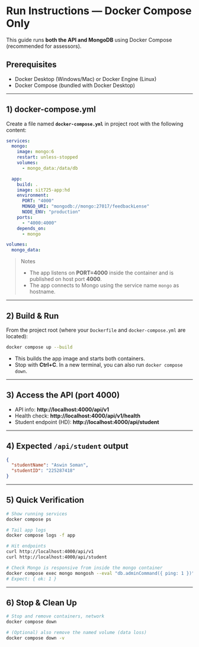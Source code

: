 # Run Instructions — Docker Compose Only

This guide runs **both the API and MongoDB** using Docker Compose (recommended for assessors).

## Prerequisites
- Docker Desktop (Windows/Mac) or Docker Engine (Linux)
- Docker Compose (bundled with Docker Desktop)

---

## 1) docker-compose.yml
Create a file named **`docker-compose.yml`** in project root with the following content:

```yaml
services:
  mongo:
    image: mongo:6
    restart: unless-stopped
    volumes:
      - mongo_data:/data/db

  app:
    build: .
    image: sit725-app:hd
    environment:
      PORT: "4000"
      MONGO_URI: "mongodb://mongo:27017/feedbackLense"
      NODE_ENV: "production"
    ports:
      - "4000:4000"
    depends_on:
      - mongo

volumes:
  mongo_data:
```

> Notes
> - The app listens on **PORT=4000** inside the container and is published on host port **4000**.
> - The app connects to Mongo using the service name `mongo` as hostname.

---

## 2) Build & Run
From the project root (where your `Dockerfile` and `docker-compose.yml` are located):

```bash
docker compose up --build
```
- This builds the app image and starts both containers.
- Stop with **Ctrl+C**. In a new terminal, you can also run `docker compose down`.

---

## 3) Access the API (port 4000)
- API info: **http://localhost:4000/api/v1**
- Health check: **http://localhost:4000/api/v1/health**
- Student endpoint (HD): **http://localhost:4000/api/student**

---

## 4) Expected `/api/student` output
```json
{
  "studentName": "Aswin Soman",
  "studentID": "225287418"
}
```

---

## 5) Quick Verification
```bash
# Show running services
docker compose ps

# Tail app logs
docker compose logs -f app

# Hit endpoints
curl http://localhost:4000/api/v1
curl http://localhost:4000/api/student

# Check Mongo is responsive from inside the mongo container
docker compose exec mongo mongosh --eval "db.adminCommand({ ping: 1 })"
# Expect: { ok: 1 }
```

---

## 6) Stop & Clean Up
```bash
# Stop and remove containers, network
docker compose down

# (Optional) also remove the named volume (data loss)
docker compose down -v
```
